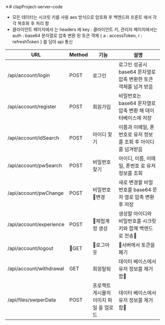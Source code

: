 ㅊ# clapProject-server-code

* 모든 데이터는 시크릿 키를 사용 aes 방식으로 암호화 후 백엔드와 프론트 에서 각각 복호화 후 처리 함
* 클라이언트 페이지에서 는 headers 에 key : 클라이언트 키, 관리자 페이지에서는 auth : base64 문자열로 압축 변환 된 토큰 객체 { a : accessToken, r : refreshToken } 를 담아 api 통신

| URL                    | Method  | 기능             | 설명                                                           |
| ------------------------ | ------- | ----------------------------------- | ------------------------------------------------------------- |
| /api/account/login       |  POST   | 로그인                                | 로그인 성공시 base64 문자열로 압축 변환한 토큰 객체를 넘겨 받음
| /api/account/register    |  POST   | 회원가입                               | 비밀번호는 base64 문자열로 압축 변환 해 데이터베이스에 저장
| /api/account/idSearch    |  POST   | 아이디 찾기                             | 이름과 이메일, 폰번호로 유저 정보를 조회 후 아이디를 넘겨받음
| /api/account/pwSearch    |  POST   | 비밀번호 찾기                           | 아이디, 이름, 이메일, 폰번호 로 유저 정보를 조회
| /api/account/pwChange    |  POST   | 비밀번호 변경                           | 새로 변경할 비밀번호를 base64 문자 열로 압축 변환후 저장
| /api/account/experience  |  POST   | 체험계정 생성                           | 생성할 아이디와 비밀번호를 시크릿 키와 함께 백엔드로 전송
| /api/account/logout      |  GET   | 로그아웃                                | 서버에서 토큰을 폐기
| /api/account/withdrawal  |  GET    | 회원탈퇴                                | 데이터 베이스에서 유저 정보를 제거 함
| /api/files/swiperData    |  POST   | 프로젝트 게시물의 이미지 파일 을 업로드        | 데이터 베이스에서 유저 정보를 제거 함


